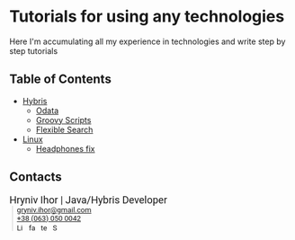 # Tutorials for using any technologies
 Here I'm accumulating all my experience in technologies and write step by step tutorials

## Table of Contents
<!-- MarkdownTOC -->
- [Hybris]()
  - [Odata](Odata.md)
  - [Groovy Scripts](Hybris/groovy/README.md)
  - [Flexible Search](Hybris/FlexibleSearch/README.md)
- [Linux]()
  - [Headphones fix](Linux/Headphone.md)

## Contacts


<div style="font-family:Roboto,RobotoDraft,Helvetica,Arial,sans-serif;font-size:13px;" target="_blank">
<div style="font-size:18px;font-color:#003290">Hryniv Ihor | Java/Hybris Developer</div>
<div style="margin:0 0 0 0.8ex;border-left:1px solid rgb(204,204,204);padding-left:1ex;font-color:#6fa8dc">
            <a href="mailto:gryniv.ihor@gmail.com" title="Email" target="_blank" >
                gryniv.ihor@gmail.com</a><br>
            <a href="tel:+380630500042" title="Phone number" target="_blank">
                +38 (063) 050 0042</a><br>
            <a href="https://www.linkedin.com/in/gryniv-ihor/" title="LinkedIn" style="margin-right:5px" target="_blank">
               <img src="https://www.getmailspring.com/signature-assets/linkedin.gif" alt="LinkedIn" style="vertical-align:middle;border:0 none" width="13" height="13"></a>
            <a href="https://www.facebook.com/Gryniv.Ihor" title="facebook" style="margin-right:5px" target="_blank">
                <img src="https://www.facebook.com/images/fb_icon_325x325.png" alt="facebook" style="vertical-align:middle;border:0 none" width="13" height="13"></a>
            <a href="https://t.me/Doctors42" title="telegram" style="margin-right:5px" target="_blank">
                <img src="https://web.telegram.org/img/logo_share.png" alt="telegram" style="vertical-align:middle;border:0 none" width="13" height="13"></a>
            <a href="https://join.skype.com/invite/p2VDhxUs17SQ" title="Skype" style="margin-right:5px" target="_blank" >
                <img src="https://join.secure.skypeassets.com/static/14.207/images/icons/favicon.ico" alt="Skype" style="vertical-align:middle;border:0 none" width="13" height="13"></a>
    </div>
</div>